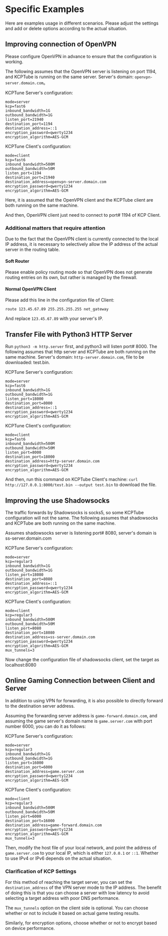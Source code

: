 # Specific Examples

Here are examples usage in different scenarios. Please adjust the settings and add or delete options according to the actual situation.

## Improving connection of OpenVPN
Please configure OpenVPN in advance to ensure that the configuration is working.

The following assumes that the OpenVPN server is listening on port 1194, and KCPTube is running on the same server. Server's domain: `openvpn-server.domain.com`。

KCPTune Server's configuration:
```
mode=server
kcp=fast6
inbound_bandwidth=1G
outbound_bandwidth=1G
listen_port=21940
destination_port=1194
destination_address=::1
encryption_password=qwerty1234
encryption_algorithm=AES-GCM
```

KCPTune Client's configuration:
```
mode=client
kcp=fast6
inbound_bandwidth=500M
outbound_bandwidth=50M
listen_port=1194
destination_port=21940
destination_address=openvpn-server.domain.com
encryption_password=qwerty1234
encryption_algorithm=AES-GCM
```

Here, it is assumed that the OpenVPN client and the KCPTube client are both running on the same machine.

And then, OpenVPN client just need to connect to port# 1194 of KCP Client.

### Additional matters that require attention

Due to the fact that the OpenVPN client is currently connected to the local IP address, it is necessary to selectively allow the IP address of the actual server in the routing table.

#### Soft Router
Please enable policy routing mode so that OpenVPN does not generate routing entries on its own, but rather is managed by the firewall.

#### Normal OpenVPN Client
Please add this line in the configuration file of Client:

```
route 123.45.67.89 255.255.255.255 net_gateway
```
And replace `123.45.67.89` with your server's IP.


## Transfer File with Python3 HTTP Server
Run `python3 -m http.server` first, and python3 will listen port# 8000. The following assumes that http server and KCPTube are both running on the same machine. Server's domain: `http-server.domain.com`, file to be downloaded: test.bin.

KCPTune Server's configuration:
```
mode=server
kcp=fast6
inbound_bandwidth=1G
outbound_bandwidth=1G
listen_port=18000
destination_port=8000
destination_address=::1
encryption_password=qwerty1234
encryption_algorithm=AES-GCM
```

KCPTune Client's configuration:
```
mode=client
kcp=fast6
inbound_bandwidth=500M
outbound_bandwidth=50M
listen_port=8000
destination_port=18000
destination_address=http-server.domain.com
encryption_password=qwerty1234
encryption_algorithm=AES-GCM
```

And then, run this command on KCPTube Client's machine: `curl http://127.0.0.1:8000/test.bin --output test.bin` to download the file.

## Improving the use Shadowsocks
The traffic forwards by Shadowsocks is socks5, so some KCPTube configuration will not the same. The following assumes that shadowsocks and KCPTube are both running on the same machine.

Assumes shadowsocks server is listening port# 8080, server's domain is ss-server.domain.com

KCPTune Server's configuration:
```
mode=server
kcp=regular3
inbound_bandwidth=1G
outbound_bandwidth=1G
listen_port=18080
destination_port=8080
destination_address=::1
encryption_password=qwerty1234
encryption_algorithm=AES-GCM
```

KCPTune Client's configuration:
```
mode=client
kcp=regular3
inbound_bandwidth=500M
outbound_bandwidth=50M
listen_port=8080
destination_port=18080
destination_address=ss-server.domain.com
encryption_password=qwerty1234
encryption_algorithm=AES-GCM
mux_tunnels=3
```

Now change the configuration file of shadowsocks client, set the target as localhost:8080

## Online Gaming Connection between Client and Server

In addition to using VPN for forwarding, it is also possible to directly forward to the destination server address.

Assuming the forwarding server address is `game-forward.domain.com`, and assuming the game server's domain name is `game.server.com` with port number 6000, you can do it as follows:

KCPTune Server's configuration:
```
mode=server
kcp=regular3
inbound_bandwidth=1G
outbound_bandwidth=1G
listen_port=16000
destination_port=6000
destination_address=game.server.com
encryption_password=qwerty1234
encryption_algorithm=AES-GCM
```

KCPTune Client's configuration:
```
mode=client
kcp=regular3
inbound_bandwidth=500M
outbound_bandwidth=50M
listen_port=6000
destination_port=16000
destination_address=game-forward.domain.com
encryption_password=qwerty1234
encryption_algorithm=AES-GCM
mux_tunnels=3
```

Then, modify the host file of your local network, and point the address of `game.server.com` to your local IP, which is either `127.0.0.1` or `::1`. Whether to use IPv4 or IPv6 depends on the actual situation.

### Clarification of KCP Settings

For this method of reaching the target server, you can set the `destination_address` of the VPN server mode to the IP address. The benefit of doing this is that you can choose a server with low latency to avoid selecting a target address with poor DNS performance.

The `mux_tunnels` option on the client side is optional. You can choose whether or not to include it based on actual game testing results.

Similarly, for encryption options, choose whether or not to encrypt based on device performance.